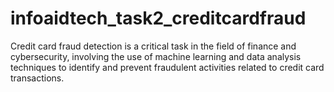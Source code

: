 # infoaidtech_task2_creditcardfraud
Credit card fraud detection is a critical task in the field of finance and cybersecurity, involving the use of machine learning and data analysis techniques to identify and prevent fraudulent activities related to credit card transactions. 
